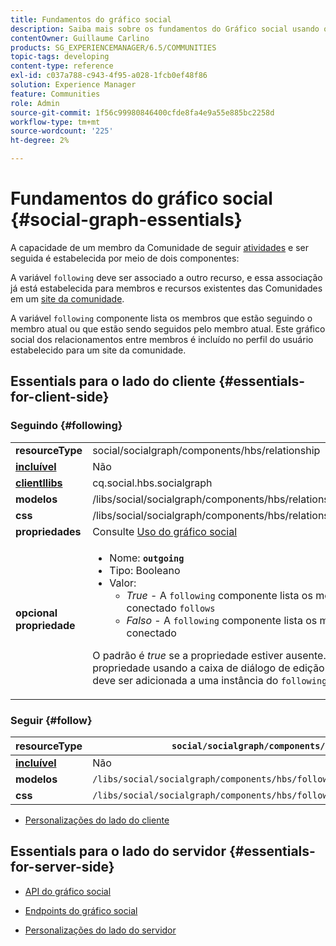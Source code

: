 ```yaml
---
title: Fundamentos do gráfico social
description: Saiba mais sobre os fundamentos do Gráfico social usando os componentes Seguir e Seguir em um site da comunidade.
contentOwner: Guillaume Carlino
products: SG_EXPERIENCEMANAGER/6.5/COMMUNITIES
topic-tags: developing
content-type: reference
exl-id: c037a788-c943-4f95-a028-1fcb0ef48f86
solution: Experience Manager
feature: Communities
role: Admin
source-git-commit: 1f56c99980846400cfde8fa4e9a55e885bc2258d
workflow-type: tm+mt
source-wordcount: '225'
ht-degree: 2%

---
```


# Fundamentos do gráfico social  {#social-graph-essentials}

A capacidade de um membro da Comunidade de seguir [atividades](essentials-activities.md) e ser seguida é estabelecida por meio de dois componentes:

A variável `following` deve ser associado a outro recurso, e essa associação já está estabelecida para membros e recursos existentes das Comunidades em um [site da comunidade](overview.md#communitiessites).

A variável `following` componente lista os membros que estão seguindo o membro atual ou que estão sendo seguidos pelo membro atual. Este gráfico social dos relacionamentos entre membros é incluído no perfil do usuário estabelecido para um site da comunidade.

## Essentials para o lado do cliente {#essentials-for-client-side}

### Seguindo {#following}

<table>
 <tbody>
  <tr>
   <td> <strong>resourceType</strong></td>
   <td>social/socialgraph/components/hbs/relationship</td>
  </tr>
  <tr>
   <td> <a href="scf.md#add-or-include-a-communities-component"><strong>incluível</strong></a></td>
   <td>Não</td>
  </tr>
  <tr>
   <td> <a href="clientlibs.md"><strong>clientllibs</strong></a></td>
   <td>cq.social.hbs.socialgraph</td>
  </tr>
  <tr>
   <td> <strong>modelos</strong></td>
   <td> /libs/social/socialgraph/components/hbs/relationships/relationships.hbs</td>
  </tr>
  <tr>
   <td> <strong>css</strong></td>
   <td> /libs/social/socialgraph/components/hbs/relationships/clientlibs/relationships.css</td>
  </tr>
  <tr>
   <td><strong> propriedades</strong></td>
   <td>Consulte <a href="socialgraph.md">Uso do gráfico social</a></td>
  </tr>
  <tr>
   <td><strong> opcional<br /> propriedade</strong></td>
   <td>
    <ul>
     <li>Nome: <strong><code>outgoing</code></strong></li>
     <li>Tipo: Booleano</li>
     <li>Valor:<br />
      <ul>
       <li><i>True </i>- A <code>following</code> componente lista os membros que o membro conectado <code>follows</code></li>
       <li><i>Falso </i>- A <code>following</code> componente lista os membros que <code>follow </code>o membro conectado</li>
      </ul> </li>
    </ul> <p>O padrão é <i>true</i> se a propriedade estiver ausente. Não é possível definir essa propriedade usando a caixa de diálogo de edição no modo Autor. A propriedade deve ser adicionada a uma instância do <code>following</code> usando <a href="../../help/sites-developing/developing-with-crxde-lite.md">CRXDE|Lite</a>.</p> </td>
  </tr>
 </tbody>
</table>

### Seguir {#follow}

| **resourceType** | `social/socialgraph/components/hbs/following` |
|---|---|
| [**incluível**](scf.md#add-or-include-a-communities-component) | Não |
| **modelos** | `/libs/social/socialgraph/components/hbs/following/following.hbs` |
| **css** | `/libs/social/socialgraph/components/hbs/following/clientlibs/following.css` |

* [Personalizações do lado do cliente](client-customize.md)

## Essentials para o lado do servidor {#essentials-for-server-side}

* [API do gráfico social](https://developer.adobe.com/experience-manager/reference-materials/6-5/javadoc/com/adobe/cq/social/graph/client/api/package-frame.html)

* [Endpoints do gráfico social](https://developer.adobe.com/experience-manager/reference-materials/6-5/javadoc/com/adobe/cq/social/graph/client/endpoint/package-frame.html)

* [Personalizações do lado do servidor](server-customize.md)
